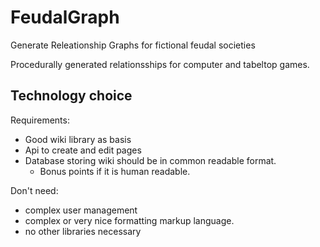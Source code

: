 # FeudalGraph
Generate Releationship Graphs for fictional feudal societies

Procedurally generated relationsships for computer and tabeltop games.


## Technology choice
Requirements:
* Good wiki library as basis
* Api to create and edit pages
* Database storing wiki should be in common readable format.
    * Bonus points if it is human readable.

Don't need:
* complex user management
* complex or very nice formatting markup language.
* no other libraries necessary
